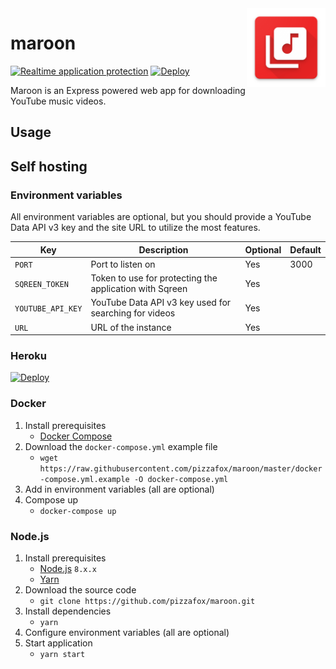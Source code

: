 <img src="./public/img/logo.png" width="25%" align="right">

# maroon

[![Realtime application protection](https://s3-eu-west-1.amazonaws.com/sqreen-assets/badges/20171107/sqreen-light-badge.svg)](https://www.sqreen.io/?utm_source=badge) [![Deploy](https://www.herokucdn.com/deploy/button.svg)](https://heroku.com/deploy?template=https://github.com/pizzafox/maroon/tree/master)

Maroon is an Express powered web app for downloading YouTube music videos.

## Usage

## Self hosting

### Environment variables

All environment variables are optional, but you should provide a YouTube Data API v3 key and the site URL to utilize the most features.

| Key               | Description                                             | Optional | Default |
|-------------------|---------------------------------------------------------|----------|---------|
| `PORT`            | Port to listen on                                       | Yes      | 3000    |
| `SQREEN_TOKEN`    | Token to use for protecting the application with Sqreen | Yes      |         |
| `YOUTUBE_API_KEY` | YouTube Data API v3 key used for searching for videos   | Yes      |         |
| `URL`             | URL of the instance                                     | Yes      |         |

### Heroku

[![Deploy](https://www.herokucdn.com/deploy/button.svg)](https://heroku.com/deploy?template=https://github.com/pizzafox/maroon/tree/master)

### Docker

1. Install prerequisites
    - [Docker Compose](https://docs.docker.com/compose/install/)
2. Download the `docker-compose.yml` example file
    - `wget https://raw.githubusercontent.com/pizzafox/maroon/master/docker-compose.yml.example -O docker-compose.yml`
3. Add in environment variables (all are optional)
4. Compose up
    - `docker-compose up`

### Node.js

1. Install prerequisites
    - [Node.js](https://nodejs.org) `8.x.x`
    - [Yarn](https://yarnpkg.com)
2. Download the source code
    - `git clone https://github.com/pizzafox/maroon.git`
3. Install dependencies
    - `yarn`
4. Configure environment variables (all are optional)
5. Start application
    - `yarn start`
